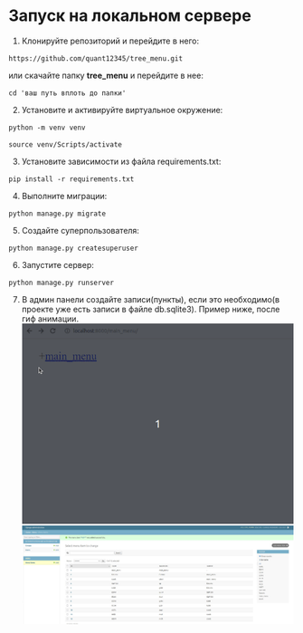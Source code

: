 # Запуск на локальном сервере

1. Клонируйте репозиторий и перейдите в него: 

```
https://github.com/quant12345/tree_menu.git
```

или скачайте папку **tree_menu** и перейдите в нее:

```
cd 'ваш путь вплоть до папки'
```

2. Установите и активируйте виртуальное окружение: 
```
python -m venv venv
```
```
source venv/Scripts/activate
```
3. Установите зависимости из файла requirements.txt:
```
pip install -r requirements.txt
```
4. Выполните миграции:
```
python manage.py migrate
```
5. Создайте суперпользователя:
```
python manage.py createsuperuser
```
6. Запустите сервер:
```
python manage.py runserver
```
7. В админ панели создайте записи(пункты), если это необходимо(в проекте уже есть записи в файле db.sqlite3). Пример ниже, после гиф анимации.
![](https://github.com/quant12345/tree_menu/blob/master/imgs/display.gif)
![](https://github.com/quant12345/tree_menu/blob/master/imgs/database.jpg)




